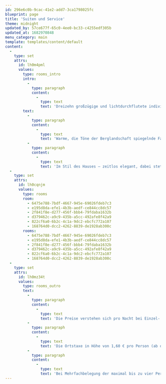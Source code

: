 ```yaml
---
id: 296e6c0b-9cac-41e2-add7-3ca1798025fc
blueprint: page
title: 'Suiten und Service'
theme: midnight
updated_by: 57ce677f-65c0-4ee0-bc33-c4255edf305b
updated_at: 1682970848
menu_category: main
template: templates/content/default
content:
  -
    type: set
    attrs:
      id: lh0m4pml
      values:
        type: rooms_intro
        intro:
          -
            type: paragraph
            content:
              -
                type: text
                text: 'Dreizehn großzügige und lichtdurchflutete individuell gestaltete Suiten, verteilt auf insgesamt drei Stockwerke. Loftartiger Wohn-Schlafraum oder klassische Suiten-Raumaufteilung mit separatem Schlaf- und Wohnbereich, vielfach mit zwei Badezimmern, durchgängig mit sonnenlichter Veranda und ein oder zwei Loggia-Balkonen, von denen aus man blickgeschützt eine eindrückliche Fernsicht genießt: in die endlose Weite einer durchweg ursprünglichen Naturlandschaft; auf ein majestätisches Bergpanorama, das sich über grünen Wipfeln am Horizont erstreckt; in die Tiefe des Tals, das sich in der Ferne als ein Tor zum Süden öffnet; auf die markanten Gipfel der Hausberge, die in Weiß und Schwarz ins Himmelblau stechen.'
        text:
          -
            type: paragraph
            content:
              -
                type: text
                text: 'Warme, die Töne der Berglandschaft spiegelnde Farben; hochwertige Tapeten und Stoffe, bei deren Dessins die Formen- und Motivvielfalt der Natur Pate stand; wertvolles Holz der Gegend, insbesondere die wohltuende und in ihrem Duft unverwechselbare Zirbe, aufwendig verarbeitet in traditioneller Handwerkskunst; einzelne ausgewählte lokalhistorische Möbelstücke und Kunstgegenstände; ausgesuchte feine Ausstattung, die eine Leidenschaft für besondere, sorgsam gefertigte Dinge verrät.'
          -
            type: paragraph
            content:
              -
                type: text
                text: 'Im Stil des Hauses – zeitlos elegant, dabei stets die es beheimatende Umgebung bezeugend und formalistische Strenge erfrischend aufbrechend – bietet das Fine Hotel & Hideaway Berghoferin mit seinen dreizehn Suiten dreizehn besondere Gäste-Refugien, die durch ihre unterschiedliche Lage und Größe, ihren variierenden Raumzuschnitt, ihre jeweils unterschiedliche Gestaltung und Ausstattung sowie ihren hohen Anspruch an zeitgemäßen Komfort viele individuelle Bedürfnisse und Wünsche zu erfüllen vermögen und Gäste in intimer Atmosphäre und mit maßgeschneiderten Angeboten willkommen heißen.'
  -
    type: set
    attrs:
      id: lh0cqnjm
      values:
        type: rooms
        room:
          - 6475e788-7bdf-4667-945e-69026fdeb7c3
          - e195d8da-efe1-4b3b-aedf-ce844cc8dc57
          - 2f841f8e-d277-456f-bbb4-79fdaba1632b
          - d379462c-a9c9-435b-a5cc-492afe8f42a9
          - 822cf6a0-6b2c-4c1a-9dc2-ebcfc772a107
          - 168764d0-dcc2-4262-8839-de1928ab300c
        rooms:
          - 6475e788-7bdf-4667-945e-69026fdeb7c3
          - e195d8da-efe1-4b3b-aedf-ce844cc8dc57
          - 2f841f8e-d277-456f-bbb4-79fdaba1632b
          - d379462c-a9c9-435b-a5cc-492afe8f42a9
          - 822cf6a0-6b2c-4c1a-9dc2-ebcfc772a107
          - 168764d0-dcc2-4262-8839-de1928ab300c
  -
    type: set
    attrs:
      id: lh0mz34t
      values:
        type: rooms_outro
        text:
          -
            type: paragraph
            content:
              -
                type: text
                text: 'Die Preise verstehen sich pro Nacht bei Einzel- oder Doppelbelegung. Im Preis inbegriffen: Frühstück, eine Auswahl an Getränken und Snacks aus der Minibar, Gepäckservice, Parkservice inklusive kostenlosen Parkplatzes, Nutzung des WLAN sowie freien Zugang zum Lido alpin Pool & Spa.'
          -
            type: paragraph
            content:
              -
                type: text
                text: 'Die Ortstaxe in Höhe von 1,60 € pro Person (ab dem vollendeten 14. Lebensjahr) und Nacht wird separat berechnet.'
          -
            type: paragraph
            content:
              -
                type: text
                text: 'Bei Mehrfachbelegung der maximal bis zu vier Personen Platz bietenden Familien-Suiten wird für die dritte und vierte Person ein individuelles Angebot unterbreitet.'
---
```

